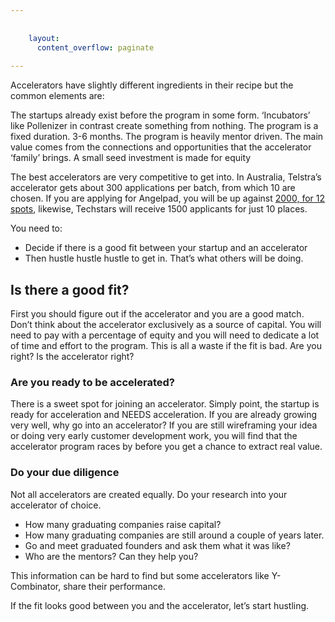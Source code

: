 ```yaml
---
    
    
    layout:
      content_overflow: paginate
      
---
```


Accelerators have slightly different ingredients in their recipe but the common elements are:

The startups already exist before the program in some form. ‘Incubators’ like Pollenizer in contrast create something from nothing.
The program is a fixed duration. 3-6 months.
The program is heavily mentor driven. The main value comes from the connections and opportunities that the accelerator ‘family’ brings.
A small seed investment is made for equity

The best accelerators are very competitive to get into. In Australia, Telstra’s accelerator gets about 300 applications per batch, from which 10 are chosen. If you are applying for Angelpad, you will be up against <a href="http://vator.tv/news/2012-11-29-angelpads-5th-demo-day-presents-12-promising-startups">2000, for 12 spots</a>, likewise, Techstars will receive 1500 applicants for just 10 places. 

You need to:

- Decide if there is a good fit between your startup and an accelerator
- Then hustle hustle hustle to get in. That’s what others will be doing.

## Is there a good fit?

First you should figure out if the accelerator and you are a good match. Don’t think about the accelerator exclusively as a source of capital. You will need to pay with a percentage of equity and you will need to dedicate a lot of time and effort to the program. This is all a waste if the fit is bad. Are you right? Is the accelerator right?


### Are you ready to be accelerated?

There is a sweet spot for joining an accelerator. Simply point, the startup is ready for acceleration and NEEDS acceleration.  If you are already growing very well, why go into an accelerator? If you are still wireframing your idea or doing very early customer development work, you will find that the accelerator program races by before you get a chance to extract real value.  

### Do your due diligence

Not all accelerators are created equally. Do your research into your accelerator of choice.

- How many graduating companies raise capital?
- How many graduating companies are still around a couple of years later.
- Go and meet graduated founders and ask them what it was like?
- Who are the mentors? Can they help you?

This information can be hard to find but some accelerators like Y-Combinator, share their performance.

If the fit looks good between you and the accelerator, let’s start hustling.

